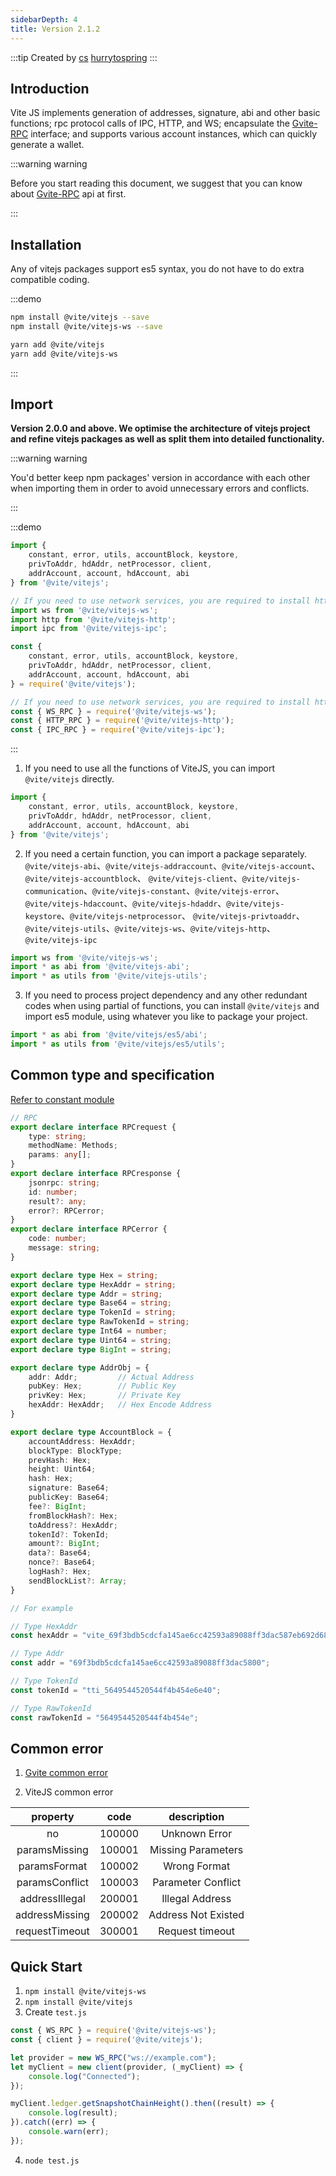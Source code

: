 ```yaml
---
sidebarDepth: 4
title: Version 2.1.2
---
```


:::tip Created by
[cs](https://github.com/lovelycs)
[hurrytospring](https://github.com/hurrytospring)
:::

## Introduction

Vite JS implements generation of addresses, signature, abi and other basic functions; rpc protocol calls of IPC, HTTP, and WS; encapsulate the [Gvite-RPC](../rpc/README.md) interface; and supports various account instances, which can quickly generate a wallet.

:::warning warning

Before you start reading this document, we suggest that you can know about [Gvite-RPC](../rpc/README.md) api at first.

:::

## Installation

Any of vitejs packages support es5 syntax, you do not have to do extra compatible coding.

:::demo

```bash tab:npm
npm install @vite/vitejs --save
npm install @vite/vitejs-ws --save
```

```bash tab:yarn
yarn add @vite/vitejs
yarn add @vite/vitejs-ws
```

:::

## Import

**Version 2.0.0 and above. We optimise the architecture of vitejs project and refine vitejs packages as well as split them into detailed functionality.**

:::warning warning

You'd better keep npm packages' version in accordance with each other when importing them in order to avoid unnecessary errors and conflicts.

:::

:::demo

```javascript tab:ES6
import {
    constant, error, utils, accountBlock, keystore, 
    privToAddr, hdAddr, netProcessor, client, 
    addrAccount, account, hdAccount, abi
} from '@vite/vitejs';

// If you need to use network services, you are required to install http/ipc/ws packages separately.
import ws from '@vite/vitejs-ws';
import http from '@vite/vitejs-http';
import ipc from '@vite/vitejs-ipc';
```

```javascript tab:require
const {
    constant, error, utils, accountBlock, keystore, 
    privToAddr, hdAddr, netProcessor, client, 
    addrAccount, account, hdAccount, abi
} = require('@vite/vitejs');

// If you need to use network services, you are required to install http/ipc/ws packages separately.
const { WS_RPC } = require('@vite/vitejs-ws');
const { HTTP_RPC } = require('@vite/vitejs-http');
const { IPC_RPC } = require('@vite/vitejs-ipc');
```

:::

1. If you need to use all the functions of ViteJS, you can import `@vite/vitejs` directly.

```javascript tab:ES6
import {
    constant, error, utils, accountBlock, keystore, 
    privToAddr, hdAddr, netProcessor, client, 
    addrAccount, account, hdAccount, abi
} from '@vite/vitejs';
```

2. If you need a certain function, you can import a package separately.
`@vite/vitejs-abi`、`@vite/vitejs-addraccount`、`@vite/vitejs-account`、`@vite/vitejs-accountblock`、
`@vite/vitejs-client`、`@vite/vitejs-communication`、`@vite/vitejs-constant`、`@vite/vitejs-error`、
`@vite/vitejs-hdaccount`、`@vite/vitejs-hdaddr`、`@vite/vitejs-keystore`、`@vite/vitejs-netprocessor`、
`@vite/vitejs-privtoaddr`、`@vite/vitejs-utils`、`@vite/vitejs-ws`、`@vite/vitejs-http`、`@vite/vitejs-ipc`

```javascript tab:ES6
import ws from '@vite/vitejs-ws';
import * as abi from '@vite/vitejs-abi';
import * as utils from '@vite/vitejs-utils';
```

3. If you need to process project dependency and any other redundant codes when using partial of functions, you can install `@vite/vitejs` and import es5 module, using whatever you like to package your project.

```javascript tab:ES6
import * as abi from '@vite/vitejs/es5/abi';
import * as utils from '@vite/vitejs/es5/utils';
```

## Common type and specification
[Refer to constant module](./constant/constant.md)

```typescript
// RPC
export declare interface RPCrequest {
    type: string;
    methodName: Methods;
    params: any[];
}
export declare interface RPCresponse {
    jsonrpc: string;
    id: number;
    result?: any;
    error?: RPCerror;
}
export declare interface RPCerror {
    code: number;
    message: string;
}

export declare type Hex = string;
export declare type HexAddr = string;
export declare type Addr = string;
export declare type Base64 = string;
export declare type TokenId = string;
export declare type RawTokenId = string;
export declare type Int64 = number;
export declare type Uint64 = string;
export declare type BigInt = string;

export declare type AddrObj = {
    addr: Addr;         // Actual Address
    pubKey: Hex;        // Public Key
    privKey: Hex;       // Private Key 
    hexAddr: HexAddr;   // Hex Encode Address
}

export declare type AccountBlock = {
    accountAddress: HexAddr;
    blockType: BlockType;
    prevHash: Hex;
    height: Uint64;
    hash: Hex;
    signature: Base64;
    publicKey: Base64;
    fee?: BigInt;
    fromBlockHash?: Hex;
    toAddress?: HexAddr;
    tokenId?: TokenId;
    amount?: BigInt;
    data?: Base64;
    nonce?: Base64;
    logHash?: Hex;
    sendBlockList?: Array;
}

// For example

// Type HexAddr
const hexAddr = "vite_69f3bdb5cdcfa145ae6cc42593a89088ff3dac587eb692d689";

// Type Addr
const addr = "69f3bdb5cdcfa145ae6cc42593a89088ff3dac5800";

// Type TokenId
const tokenId = "tti_5649544520544f4b454e6e40";

// Type RawTokenId
const rawTokenId = "5649544520544f4b454e";
```

## Common error

1. [Gvite common error](../rpc/README.md)

2. ViteJS common error

| property | code | description |
|:-----:|:-------:|:--------:|
| no | 100000 | Unknown Error |
| paramsMissing | 100001 | Missing Parameters |
| paramsFormat | 100002 | Wrong Format |
| paramsConflict | 100003 | Parameter Conflict |
| addressIllegal | 200001 | Illegal Address |
| addressMissing | 200002 | Address Not Existed |
| requestTimeout | 300001 | Request timeout |

## Quick Start  

1. `npm install @vite/vitejs-ws`
2. `npm install @vite/vitejs`
3. Create `test.js`
```javascript
const { WS_RPC } = require('@vite/vitejs-ws');
const { client } = require('@vite/vitejs');

let provider = new WS_RPC("ws://example.com");
let myClient = new client(provider, (_myClient) => {
    console.log("Connected");
});

myClient.ledger.getSnapshotChainHeight().then((result) => {
    console.log(result);
}).catch((err) => {
    console.warn(err);
});
```
4. `node test.js`
